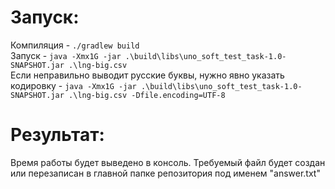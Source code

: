 # Запуск:<br>
Компиляция - `./gradlew build`<br>
Запуск - `java -Xmx1G -jar .\build\libs\uno_soft_test_task-1.0-SNAPSHOT.jar .\lng-big.csv`<br>
Если неправильно выводит русские буквы, нужно явно указать кодировку - `java -Xmx1G -jar .\build\libs\uno_soft_test_task-1.0-SNAPSHOT.jar .\lng-big.csv -Dfile.encoding=UTF-8`<br>
# Результат:<br>
Время работы будет выведено в консоль. Требуемый файл будет создан или перезаписан в главной папке репозитория под именем "answer.txt"
